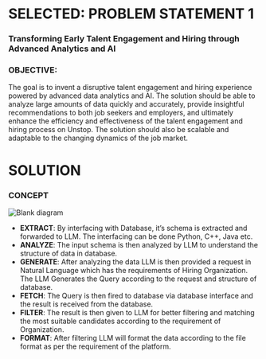 # SELECTED: PROBLEM STATEMENT 1
### Transforming Early Talent Engagement and Hiring through Advanced Analytics and AI
### OBJECTIVE:
The goal is to invent a disruptive talent engagement and hiring experience powered by advanced data analytics and AI. The solution should be able to analyze large amounts of data quickly and accurately, provide insightful recommendations to both job seekers and employers, and ultimately enhance the efficiency and effectiveness of the talent engagement and hiring process on Unstop. The solution should also be scalable and adaptable to the changing dynamics of the job market.

# SOLUTION

### CONCEPT
![Blank diagram](https://github.com/Devrajsinh-Gohil/UTP/assets/103804567/6f510d23-4781-4510-a0f1-bf678fafa84d)

- **EXTRACT**: By interfacing with Database, it’s schema is extracted and forwarded to LLM. The interfacing can be done Python, C++, Java etc.
- **ANALYZE**: The input schema is then analyzed by LLM to understand the structure of data in database.
- **GENERATE**: After analyzing the data LLM is then provided a  request in Natural Language which has the requirements of Hiring Organization. The LLM Generates the Query according to the request and structure of database.
- **FETCH**: The Query is then fired to database via database interface and the result is received from the database.
- **FILTER**: The result is then given to LLM for better filtering and matching the most suitable candidates according to the requirement of Organization.
- **FORMAT**: After filtering LLM will format the data according to the file format as per the requirement of the platform.

